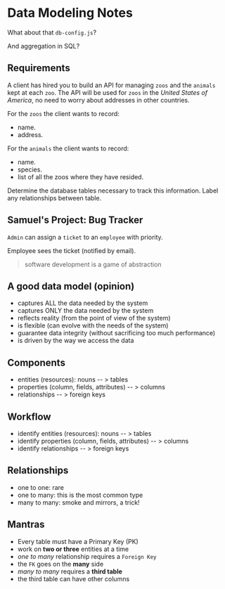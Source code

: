# Data Modeling Notes

What about that `db-config.js`?

And aggregation in SQL?

## Requirements

A client has hired you to build an API for managing `zoos` and the `animals` kept at each `zoo`. The API will be used for `zoos` in the _United States of America_, no need to worry about addresses in other countries.

For the `zoos` the client wants to record:

-   name.
-   address.

For the `animals` the client wants to record:

-   name.
-   species.
-   list of all the zoos where they have resided.

Determine the database tables necessary to track this information.
Label any relationships between table.

## Samuel's Project: Bug Tracker

`Admin` can assign a `ticket` to an `employee` with priority.

Employee sees the ticket (notified by email).

> software development is a game of abstraction

## A good data model (opinion)

-   captures ALL the data needed by the system
-   captures ONLY the data needed by the system
-   reflects reality (from the point of view of the system)
-   is flexible (can evolve with the needs of the system)
-   guarantee data integrity (without sacrificing too much performance)
-   is driven by the way we access the data

## Components

-   entities (resources): nouns -- > tables
-   properties (column, fields, attributes) -- > columns
-   relationships -- > foreign keys

## Workflow

-   identify entities (resources): nouns -- > tables
-   identify properties (column, fields, attributes) -- > columns
-   identify relationships -- > foreign keys

## Relationships

-   one to one: rare
-   one to many: this is the most common type
-   many to many: smoke and mirrors, a trick!

## Mantras

-   Every table must have a Primary Key (PK)
-   work on **two or three** entities at a time
-   _one to many_ relationship requires a `Foreign Key`
-   the `FK` goes on the **many** side
-   _many to many_ requires a **third table**
-   the third table can have other columns
